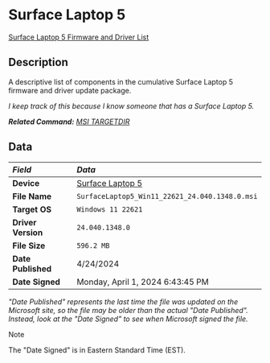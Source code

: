 # Surface Laptop 5

[Surface Laptop 5 Firmware and Driver List](SurfaceLaptop5Drivers.txt)

## Description

A descriptive list of components in the cumulative Surface Laptop 5 firmware and driver update package.

*I keep track of this because I know someone that has a Surface Laptop 5.*

***Related Command:** [MSI TARGETDIR](../msi.md#unpacking-msi-into-directory-targetdir)*

## Data

| *Field*            | *Data*                                                                        |
|:-------------------|:------------------------------------------------------------------------------|
| **Device**         | [Surface Laptop 5](https://www.microsoft.com/download/details.aspx?id=104679) |
| **File Name**      | `SurfaceLaptop5_Win11_22621_24.040.1348.0.msi`                                |
| **Target OS**      | `Windows 11 22621`                                                            |
| **Driver Version** | `24.040.1348.0`                                                               |
| **File Size**      | `596.2 MB`                                                                    |
| **Date Published** | 4/24/2024                                                                     |
| **Date Signed**    | Monday, April 1, 2024 6:43:45 PM                                              |

*"Date Published" represents the last time the file was updated on the Microsoft site,
so the file may be older than the actual "Date Published".
Instead, look at the "Date Signed" to see when Microsoft signed the file.*

> [!NOTE]  
> The "Date Signed" is in Eastern Standard Time (EST).
